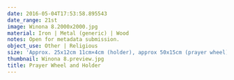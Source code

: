 ```yaml
---
date: 2016-05-04T17:53:58.895543
date_range: 21st
image: Winona 8.2000x2000.jpg
material: Iron | Metal (generic) | Wood
notes: Open for metadata submission.
object_use: Other | Religious
size: 'Approx. 25x12cm 11cm×4cm (holder), approx 50x15cm (prayer wheel) '
thumbnail: Winona 8.preview.jpg
title: Prayer Wheel and Holder
---
```


